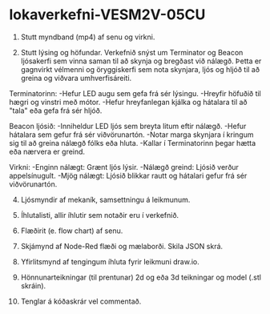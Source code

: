 # lokaverkefni-VESM2V-05CU

1. Stutt myndband (mp4) af senu og virkni.


2. Stutt lýsing og höfundar.
Verkefnið snýst um Terminator og Beacon ljósakerfi sem vinna saman til að skynja og bregðast við nálægð. Þetta er gagnvirkt vélmenni og öryggiskerfi sem nota skynjara, ljós og hljóð til að greina og viðvara umhverfisáreiti.

Terminatorinn:
-Hefur LED augu sem gefa frá sér lýsingu.
-Hreyfir höfuðið til hægri og vinstri með mótor.
-Hefur hreyfanlegan kjálka og hátalara til að "tala" eða gefa frá sér hljóð.

Beacon ljósið:
-Inniheldur LED ljós sem breyta litum eftir nálægð.
-Hefur hátalara sem gefur frá sér viðvörunartón.
-Notar marga skynjara í kringum sig til að greina nálægð fólks eða hluta.
-Kallar í Terminatorinn þegar hætta eða nærvera er greind.

Virkni:
-Enginn nálægt: Grænt ljós lýsir.
-Nálægð greind: Ljósið verður appelsínugult.
-Mjög nálægt: Ljósið blikkar rautt og hátalari gefur frá sér viðvörunartón.

4. Ljósmyndir af mekaník, samsettningu á leikmunum.


5. Íhlutalisti, allir íhlutir sem notaðir eru í verkefnið.


6. Flæðirit (e. flow chart) af senu.


7. Skjámynd af Node-Red flæði og mælaborði. Skila JSON skrá.


8. Yfirlitsmynd af tengingum íhluta fyrir leikmuni draw.io.


9. Hönnunarteikningar (til prentunar) 2d og eða 3d teikningar og model (.stl skráin).


10. Tenglar á kóðaskrár vel commentað.
